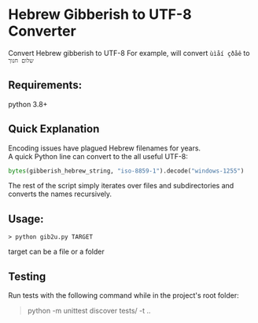 # Hebrew Gibberish to UTF-8 Converter
Convert Hebrew gibberish to UTF-8
For example, will convert `ùìåí çðåê` to `שלום חנוך`

## Requirements:
python 3.8+

## Quick Explanation
Encoding issues have plagued Hebrew filenames for years.<br/>
A quick Python line can convert to the all useful UTF-8:
```python
bytes(gibberish_hebrew_string, "iso-8859-1").decode("windows-1255")
```
The rest of the script simply iterates over files and subdirectories and converts the names recursively.

## Usage:
    > python gib2u.py TARGET
target can be a file or a folder

## Testing
Run tests with the following command while in the project's root folder:
> python -m unittest discover tests/ -t ..
